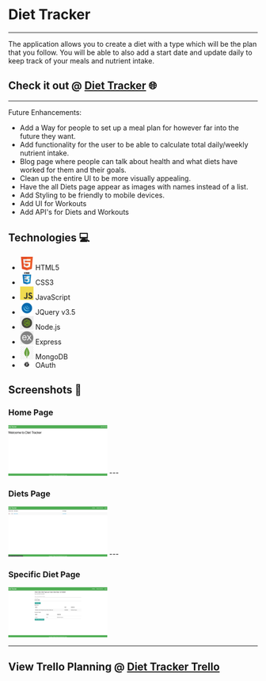 # Diet Tracker
---

The application allows you to create a diet with a type which will be the plan that you follow. You will be able to also add a start date and update daily to keep track of your meals and nutrient intake.

## Check it out @ [Diet Tracker](https://diet-tracker-app-2751a4b3b119.herokuapp.com) 🌐

---

Future Enhancements:
- Add a Way for people to set up a meal plan for however far into the future they want.
- Add functionality for the user to be able to calculate total daily/weekly nutrient intake.
- Blog page where people can talk about health and what diets have worked for them and their goals.
- Clean up the entire UI to be more visually appealing.
- Have the all Diets page appear as images with names instead of a list.
- Add Styling to be friendly to mobile devices.
- Add UI for Workouts
- Add API's for Diets and Workouts

## Technologies 💻
- <img src="public/images/icons/html5.png" width="27"> HTML5
- <img src="public/images/icons/css.jpg" width="27"> CSS3
- <img src="public/images/icons/javascript.png" width="27"> JavaScript
- <img src="public/images/icons/jquery.png" width="27"> JQuery v3.5
- <img src="public/images/icons/node.jpeg" width="27"> Node.js
- <img src="public/images/icons/express.png" width="27"> Express
- <img src="public/images/icons/mongodb.jpg" width="27"> MongoDB
- <img src="public/images/icons/oauth.jpeg" width="27"> OAuth

## Screenshots 📸

### Home Page
<img src="public/images/app/DietTrackerHomePage.png" width="200">
---

### Diets Page
<img src="public/images/app/AllDietsPage.png" width="200">
---

### Specific Diet Page
<img src="public/images/app/SpecificDietPage.png" width="200">

---

## View Trello Planning @ [Diet Tracker Trello](https://trello.com/b/55tfsSSo/diet-tracker)




